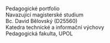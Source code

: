 Pedagogické portfolio <br>
Navazující magisterské studium <br>
Bc. David Bělovský (D25560) <br>
Katedra technické a informační výchovy <br>
Pedagogická fakulta, UPOL



